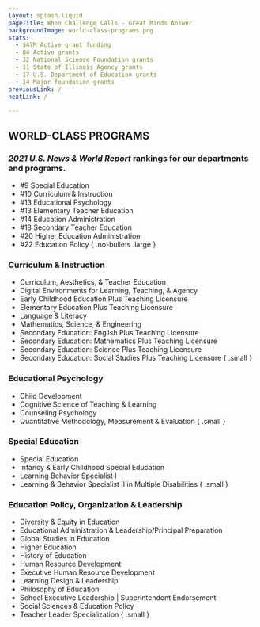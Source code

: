 ```yaml
---
layout: splash.liquid
pageTitle: When Challenge Calls - Great Minds Answer
backgroundImage: world-class-programs.png
stats: 
  - $47M Active grant funding
  - 84 Active grants
  - 32 National Science Foundation grants
  - 11 State of Illinois Agency grants
  - 17 U.S. Department of Education grants 
  - 14 Major foundation grants
previousLink: /
nextLink: /

---
```

## WORLD-CLASS PROGRAMS
### *2021 U.S. News & World Report* rankings for our departments and programs.
* #9 Special Education
* #10 Curriculum & Instruction
* #13 Educational Psychology
* #13 Elementary Teacher Education
* #14 Education Administration
* #18 Secondary Teacher Education
* #20 Higher Education Administration
* #22 Education Policy
{ .no-bullets .large }

### Curriculum & Instruction 
* Curriculum, Aesthetics, & Teacher Education
* Digital Environments for Learning, Teaching, & Agency
* Early Childhood Education Plus Teaching Licensure
* Elementary Education Plus Teaching Licensure
* Language & Literacy
* Mathematics, Science, & Engineering
* Secondary Education: English Plus Teaching Licensure
* Secondary Education: Mathematics Plus Teaching Licensure
* Secondary Education: Science Plus Teaching Licensure
* Secondary Education: Social Studies Plus Teaching Licensure
{ .small }

### Educational Psychology 
* Child Development
* Cognitive Science of Teaching & Learning
* Counseling Psychology
* Quantitative Methodology, Measurement & Evaluation
{ .small }

### Special Education 
* Special Education
* Infancy & Early Childhood Special Education
* Learning Behavior Specialist I
* Learning & Behavior Specialist II in Multiple Disabilities
{ .small }

### Education Policy, Organization & Leadership 
* Diversity & Equity in Education
* Educational Administration & Leadership/Principal Preparation
* Global Studies in Education
* Higher Education
* History of Education
* Human Resource Development
* Executive Human Resource Development
* Learning Design & Leadership
* Philosophy of Education
* School Executive Leadership | Superintendent Endorsement
* Social Sciences & Education Policy
* Teacher Leader Specialization
{ .small }
